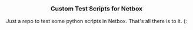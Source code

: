 <div align="center">
<h3 align="center">Custom Test Scripts for Netbox</h3>
  <p align="center">
    Just a repo to test some python scripts in Netbox.
    That's all there is to it. (:
  </p>
</div>